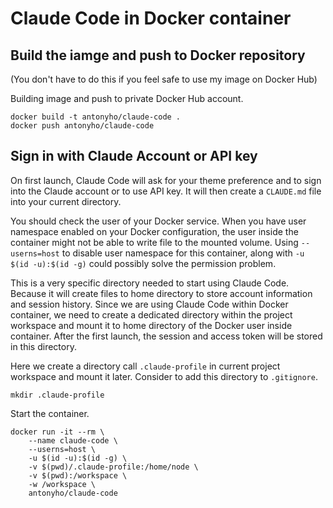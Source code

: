 # Claude Code in Docker container

## Build the iamge and push to Docker repository
(You don't have to do this if you feel safe to use my image on Docker Hub)

Building image and push to private Docker Hub account.
```
docker build -t antonyho/claude-code .
docker push antonyho/claude-code
```


## Sign in with Claude Account or API key
On first launch, Claude Code will ask for your theme preference and to sign into the Claude account or to use API key.
It will then create a `CLAUDE.md` file into your current directory. 

You should check the user of your Docker service. When you have user namespace enabled on your Docker configuration, the user inside the container might not be able to write file to the mounted volume. Using `--userns=host` to disable user namespace for this container, along with `-u $(id -u):$(id -g)` could possibly solve the permission problem.

This is a very specific directory needed to start using Claude Code. Because it will create files to home directory to store account information and session history. Since we are using Claude Code within Docker container, we need to create a dedicated directory within the project workspace and mount it to home directory of the Docker user inside container. After the first launch, the session and access token will be stored in this directory.

Here we create a directory call `.claude-profile` in current project workspace and mount it later. Consider to add this directory to `.gitignore`.
```
mkdir .claude-profile
```

Start the container.
```
docker run -it --rm \
    --name claude-code \
    --userns=host \
    -u $(id -u):$(id -g) \
    -v $(pwd)/.claude-profile:/home/node \
    -v $(pwd):/workspace \
    -w /workspace \
    antonyho/claude-code
```
